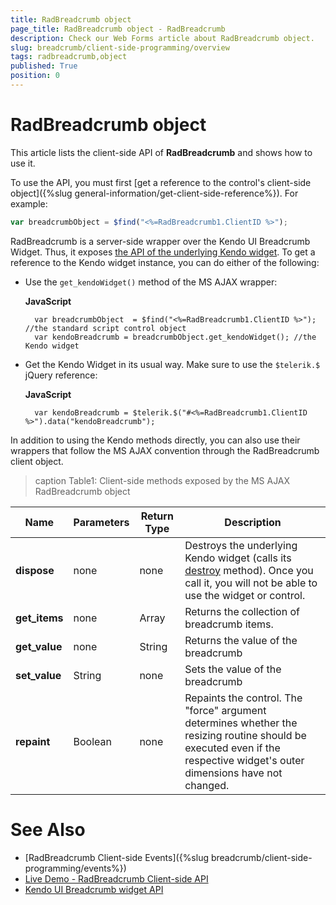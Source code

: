 ```yaml
---
title: RadBreadcrumb object
page_title: RadBreadcrumb object - RadBreadcrumb
description: Check our Web Forms article about RadBreadcrumb object.
slug: breadcrumb/client-side-programming/overview
tags: radbreadcrumb,object
published: True
position: 0
---
```


# RadBreadcrumb object

This article lists the client-side API of **RadBreadcrumb** and shows how to use it.

To use the API, you must first [get a reference to the control's client-side object]({%slug general-information/get-client-side-reference%}). For example:

````JavaScript
var breadcrumbObject = $find("<%=RadBreadcrumb1.ClientID %>");
````

RadBreadcrumb is a server-side wrapper over the Kendo UI Breadcrumb Widget. Thus, it exposes [the API of the underlying Kendo widget](https://docs.telerik.com/kendo-ui/api/javascript/ui/breadcrumb). To get a reference to the Kendo widget instance, you can do either of the following:

* Use the `get_kendoWidget()` method of the MS AJAX wrapper:

    **JavaScript**

        var breadcrumbObject  = $find("<%=RadBreadcrumb1.ClientID %>"); //the standard script control object
        var kendoBreadcrumb = breadcrumbObject.get_kendoWidget(); //the Kendo widget


* Get the Kendo Widget in its usual way. Make sure to use the `$telerik.$` jQuery reference:

    **JavaScript**
    
        var kendoBreadcrumb = $telerik.$("#<%=RadBreadcrumb1.ClientID %>").data("kendoBreadcrumb"); 


In addition to using the Kendo methods directly, you can also use their wrappers that follow the MS AJAX convention through the RadBreadcrumb client object.

>caption Table1: Client-side methods exposed by the MS AJAX RadBreadcrumb object

| Name | Parameters | Return Type | Description |
| ------ | ------ | ------ | ------ |
| **dispose** |none|none|Destroys the underlying Kendo widget (calls its [destroy](https://docs.telerik.com/kendo-ui/api/javascript/ui/breadcrumb/methods/destroy) method). Once you call it, you will not be able to use the widget or control.|
| **get_items** |none|Array|Returns the collection of breadcrumb items. |
| **get_value** |none|String|Returns the value of the breadcrumb|
| **set_value** |String|none|Sets the value of the breadcrumb|
| **repaint** |Boolean|none| Repaints the control. The "force" argument determines whether the resizing routine should be executed even if the respective widget's outer dimensions have not changed.|


# See Also

 * [RadBreadcrumb Client-side Events]({%slug breadcrumb/client-side-programming/events%})
 * [Live Demo - RadBreadcrumb Client-side API](https://demos.telerik.com/aspnet-ajax/breadcrumb/client-side-programming/clientsideapi/defaultcs.aspx)
 * [Kendo UI Breadcrumb widget API](https://docs.telerik.com/kendo-ui/api/javascript/ui/breadcrumb)


